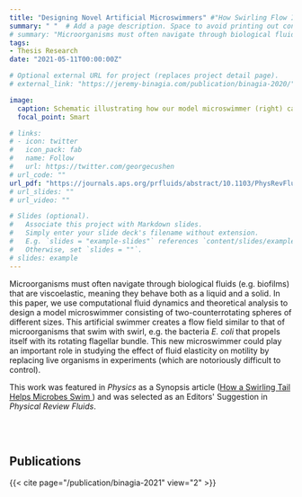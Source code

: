 ```yaml
---
title: "Designing Novel Artificial Microswimmers" #"How Swirling Flow Increases Swimming Speeds in Elastic Fluids"
summary: " "  # Add a page description. Space to avoid printing out contents.
# summary: "Microorganisms must often navigate through biological fluids (e.g. biofilms) that are viscoelastic, meaning they behave both as a liquid and a solid. In this paper, we use computational fluid dynamics and theoretical analysis to explain why swimmers that create swirling flow like E. coli will swim faster in elastic fluids."  # Add a page description. Space to avoid printing out contents.
tags:
- Thesis Research
date: "2021-05-11T00:00:00Z"

# Optional external URL for project (replaces project detail page).
# external_link: "https://jeremy-binagia.com/publication/binagia-2020/"

image:
  caption: Schematic illustrating how our model microswimmer (right) can be used to model the bacteria E. coli (left), which propels itself via its rotating tail and counter-rotating body.
  focal_point: Smart

# links:
# - icon: twitter
#   icon_pack: fab
#   name: Follow
#   url: https://twitter.com/georgecushen
# url_code: ""
url_pdf: "https://journals.aps.org/prfluids/abstract/10.1103/PhysRevFluids.6.053301"
# url_slides: ""
# url_video: ""

# Slides (optional).
#   Associate this project with Markdown slides.
#   Simply enter your slide deck's filename without extension.
#   E.g. `slides = "example-slides"` references `content/slides/example-slides.md`.
#   Otherwise, set `slides = ""`.
# slides: example
---
```

Microorganisms must often navigate through biological fluids (e.g. biofilms) that are viscoelastic, meaning they behave both as a liquid and a solid. In this paper, we use computational fluid dynamics and theoretical analysis to design a model microswimmer consisting of two-counterrotating spheres of different sizes. This artificial swimmer creates a flow field similar to that of microorganisms that swim with swirl, e.g. the bacteria *E. coli* that propels itself with its rotating flagellar bundle. This new microswimmer could play an important role in studying the effect of fluid elasticity on motility by replacing live organisms in experiments (which are notoriously difficult to control). 

This work was featured in *Physics* as a Synopsis article ([How a Swirling Tail Helps Microbes Swim ](https://physics.aps.org/articles/v14/s61)) and was selected as an Editors' Suggestion in *Physical Review Fluids*.

<!-- ` ` <!-- can also use <br/><br/> -->
<!-- ` `
` ` -->
<br/><br/>

## Publications
{{< cite page="/publication/binagia-2021" view="2" >}}
